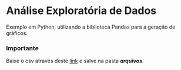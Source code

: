 # Análise Exploratória de Dados

Exemplo em Python, utilizando a biblioteca Pandas para a geração de gráficos.

### Importante
Baixe o csv através deste 
[link](https://covid.ourworldindata.org/data/owid-covid-data.csv)
 e salve na pasta _**arquivos**_.
